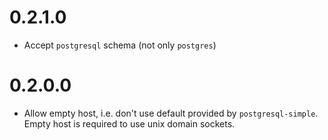 # 0.2.1.0

- Accept `postgresql` schema (not only `postgres`)

# 0.2.0.0

- Allow empty host, i.e. don't use default provided by `postgresql-simple`.
 Empty host is required to use unix domain sockets.
